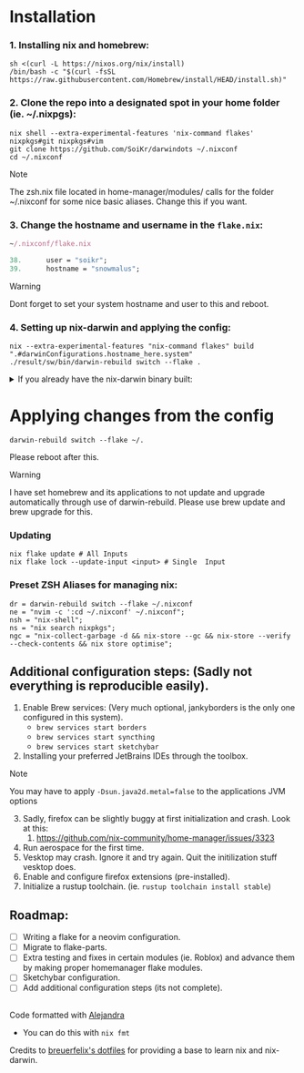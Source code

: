 # Installation

### 1. Installing nix and homebrew:
```shell
sh <(curl -L https://nixos.org/nix/install)
/bin/bash -c "$(curl -fsSL https://raw.githubusercontent.com/Homebrew/install/HEAD/install.sh)"
```

### 2. Clone the repo into a designated spot in your home folder (ie. ~/.nixpgs):

```shell
nix shell --extra-experimental-features 'nix-command flakes' nixpkgs#git nixpkgs#vim
git clone https://github.com/SoiKr/darwindots ~/.nixconf
cd ~/.nixconf
```

> [!NOTE]  
> The zsh.nix file located in home-manager/modules/ calls for the folder ~/.nixconf for some nice basic aliases. Change this if you want.

### 3. Change the hostname and username in the `flake.nix`:

```nix
~/.nixconf/flake.nix

38.      user = "soikr";
39.      hostname = "snowmalus";
```
> [!WARNING]  
> Dont forget to set your system hostname and user to this and reboot.

### 4. Setting up nix-darwin and applying the config:

```shell
nix --extra-experimental-features "nix-command flakes" build ".#darwinConfigurations.hostname_here.system"
./result/sw/bin/darwin-rebuild switch --flake .
```

<details>
<summary>If you already have the nix-darwin binary built:</summary>
<p></p>

```shell
nix run --extra-experimental-features 'nix-command flakes' nix-darwin -- switch --flake ".#darwinConfigurations.hostname_here.system"
darwin-rebuild switch --flake .
```

</details>

# Applying changes from the config
```shell
darwin-rebuild switch --flake ~/.
```

Please reboot after this.

> [!WARNING]  
> I have set homebrew and its applications to not update and upgrade automatically through use of darwin-rebuild. Please use brew update and brew upgrade for this.

### Updating
```shell
nix flake update # All Inputs
nix flake lock --update-input <input> # Single  Input
```

### Preset ZSH Aliases for managing nix:
```
dr = darwin-rebuild switch --flake ~/.nixconf
ne = "nvim -c ':cd ~/.nixconf' ~/.nixconf";
nsh = "nix-shell";
ns = "nix search nixpkgs";
ngc = "nix-collect-garbage -d && nix-store --gc && nix-store --verify --check-contents && nix store optimise";
```

## Additional configuration steps: (Sadly not everything is reproducible easily).
1. Enable Brew services: (Very much optional, jankyborders is the only one configured in this system).
   - `brew services start borders`
   - `brew services start syncthing`
   - `brew services start sketchybar`
2. Installing your preferred JetBrains IDEs through the toolbox.
> [!NOTE]  
> You may have to apply `-Dsun.java2d.metal=false` to the applications JVM options
3. Sadly, firefox can be slightly buggy at first initialization and crash. Look at this:
    1. https://github.com/nix-community/home-manager/issues/3323
4. Run aerospace for the first time.
5. Vesktop may crash. Ignore it and try again. Quit the initilization stuff vesktop does.
6. Enable and configure firefox extensions (pre-installed).
7. Initialize a rustup toolchain. (ie. `rustup toolchain install stable`)

## Roadmap:
- [ ] Writing a flake for a neovim configuration.
- [ ] Migrate to flake-parts.
- [ ] Extra testing and fixes in certain modules (ie. Roblox) and advance them by making proper homemanager flake modules.
- [ ] Sketchybar configuration.
- [ ] Add additional configuration steps (its not complete).

##
Code formatted with [Alejandra](https://github.com/kamadorueda/alejandra)
  - You can do this with `nix fmt`

Credits to [breuerfelix's dotfiles](https://github.com/breuerfelix/dotfiles) for providing a base to learn nix and nix-darwin.
